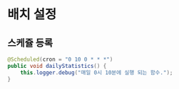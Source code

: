 # 배치 설정
## 스케쥴 등록
```java
@Scheduled(cron = "0 10 0 * * *")
public void dailyStatistics() {
    this.logger.debug("매일 0시 10분에 실행 되는 함수.");
}
```